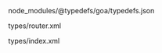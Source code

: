 <include-typedefs>
  node_modules/@typedefs/goa/typedefs.json
</include-typedefs>

<typedef narrow flatten slimFunctions>types/router.xml</typedef>

<typedef narrow flatten slimFunctions>types/index.xml</typedef>